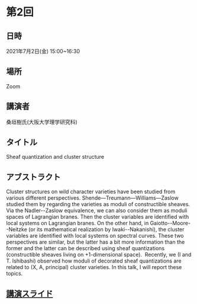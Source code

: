 # 第2回
## 日時
2021年7月2日(金) 15:00~16:30
    
## 場所
Zoom
    
## 講演者
桑垣樹氏(大阪大学理学研究科)
    
## タイトル
Sheaf quantization and cluster structure
    
## アブストラクト
Cluster structures on wild character varieties have been studied from various different perspectives. Shende—Treumann—Williams—Zaslow studied them by regarding the varieties as moduli of constructible sheaves. Via the Nadler--Zaslow equivalence, we can also consider them as moduli spaces of Lagrangian branes. Then the cluster variables are identified with local systems on Lagrangian branes. On the other hand, in Gaiotto--Moore--Neitzke (or its mathematical realization by Iwaki--Nakanishi), the cluster variables are identified with local systems on spectral curves. These two perspectives are similar, but the latter has a bit more information than the former and the latter can be described using sheaf quantizations (constructible sheaves living on +1-dimensional space).  Recently, we (I and T. Ishibashi) observed how moduli of decorated sheaf quantizations are related to (X, A, principal) cluster varieties. In this talk, I will report these topics.

## [講演スライド](2021-07-02_Kuwagaki_v2.pdf)